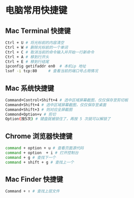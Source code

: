 # 电脑常用快捷键

## Mac Terminal 快捷键

```bash
Ctrl + U # 将光标前的内容清空
Ctrl + W # 删除光标前的一个单词
Ctrl + C # 取消当前的命令输入并开始一行新命令
Ctrl + A # 移到行开头
Ctrl + E # 移到行结尾
ipconfig getifaddr en0  # 本机ip 地址
lsof -i tcp:80     # 查看当前的端口号占用情况
```

## Mac 系统快捷键

```bash
Command+Control+Shift+4 # 选中区域屏幕截图，仅仅保存至剪切板
Command+Shift+4 # 选中区域屏幕截图，仅仅保存至桌面
Command+Shift+3 # 则对应全屏截图
Commond+Option+v # 剪切
Option(按5次) # 键盘就被锁住了，再按 5 次就可以解锁了
```

## Chrome 浏览器快捷键

```bash
command + option + u # 查看页面源代码
command + option  + i # 打开控制台
command + g # 查找下一个
command + shift + g # 查找上一个
```

## Mac Finder 快捷键

```bash
Command + ↑ # 查找上层文件
```
